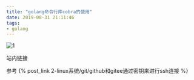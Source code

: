 ```yaml
---
title: "golang命令行库cobra的使用"
date: 2019-08-31 21:11:46
tags:
- golang
---
```





<!-- more -->





![1](Kademlia_DHT_KRPC_BitTorrent协议/1.png)





站内链接



参考 {% post_link 2-linux系统/git/github和gitee通过密钥来进行ssh连接 %}

